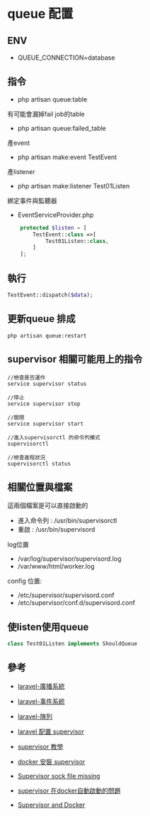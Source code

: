 # queue 配置


## ENV 
- QUEUE_CONNECTION=database

## 指令
- php artisan queue:table

有可能會漏掉fail job的table
- php artisan queue:failed_table

產event
- php artisan make:event TestEvent

產listener
- php artisan make:listener Test01Listen

綁定事件與監聽器
- EventServiceProvider.php 

```php
    protected $listen = [
        TestEvent::class =>[
            Test01Listen::class,
        ]
    ];
```

## 執行
```php
TestEvent::dispatch($data);
```

## 更新queue 排成
```
php artisan queue:restart
```

## supervisor 相關可能用上的指令
```
//檢查是否運作
service supervisor status

//停止
service supervisor stop

//關閉
service supervisor start

//進入supervisorctl 的命令列模式
supervisorctl

//檢查進程狀況
supervisorctl status

```

## 相關位置與檔案

這兩個檔案是可以直接啟動的
- 進入命令列 : /usr/bin/supervisorctl
- 重啟 : /usr/bin/supervisord

log位置
- /var/log/supervisor/supervisord.log
- /var/www/html/worker.log

config 位置:
- /etc/supervisor/supervisord.conf
- /etc/supervisor/conf.d/supervisord.conf


## 使listen使用queue
```php
class Test01Listen implements ShouldQueue
```


## 參考
- [laravel-廣播系統](https://learnku.com/docs/laravel/9.x/broadcasting/12223)

- [laravel-事件系統](https://learnku.com/docs/laravel/9.x/events/12228)

- [laravel-隊列](https://learnku.com/docs/laravel/9.x/queues/12236)

- [laravel 配置 supervisor](https://laravel.com/docs/7.x/queues#supervisor-configuration)

- [supervisor 教學](https://hoohoo.top/blog/supervisor-instructions-for-use/)

- [docker 安裝 supervisor](https://philipzheng.gitbook.io/docker_practice/cases/supervisor)

- [Supervisor sock file missing](https://serverfault.com/questions/808732/supervisor-sock-file-missing)

- [supervisor 在docker自動啟動的問題](https://stackoverflow.com/questions/63608075/userwarning-supervisord-is-running-as-root-and-it-is-searching-for-its-configur)

- [Supervisor and Docker](https://advancedweb.hu/supervisor-with-docker-lessons-learned)